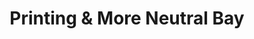 ---
title: "Printing & More Neutral Bay"
url: /neutral-bay/printing-und-more-neutral-bay/
shop: Kopieren
---